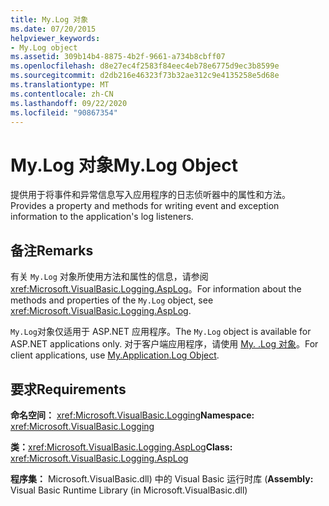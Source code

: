 ```yaml
---
title: My.Log 对象
ms.date: 07/20/2015
helpviewer_keywords:
- My.Log object
ms.assetid: 309b14b4-8875-4b2f-9661-a734b8cbff07
ms.openlocfilehash: d8e27ec4f2583f84eec4eb78e6775d9ec3b8599e
ms.sourcegitcommit: d2db216e46323f73b32ae312c9e4135258e5d68e
ms.translationtype: MT
ms.contentlocale: zh-CN
ms.lasthandoff: 09/22/2020
ms.locfileid: "90867354"
---
```

# <a name="mylog-object"></a><span data-ttu-id="b020e-102">My.Log 对象</span><span class="sxs-lookup"><span data-stu-id="b020e-102">My.Log Object</span></span>

<span data-ttu-id="b020e-103">提供用于将事件和异常信息写入应用程序的日志侦听器中的属性和方法。</span><span class="sxs-lookup"><span data-stu-id="b020e-103">Provides a property and methods for writing event and exception information to the application's log listeners.</span></span>  
  
## <a name="remarks"></a><span data-ttu-id="b020e-104">备注</span><span class="sxs-lookup"><span data-stu-id="b020e-104">Remarks</span></span>  

 <span data-ttu-id="b020e-105">有关 `My.Log` 对象所使用方法和属性的信息，请参阅 <xref:Microsoft.VisualBasic.Logging.AspLog>。</span><span class="sxs-lookup"><span data-stu-id="b020e-105">For information about the methods and properties of the `My.Log` object, see <xref:Microsoft.VisualBasic.Logging.AspLog>.</span></span>  
  
 <span data-ttu-id="b020e-106">`My.Log`对象仅适用于 ASP.NET 应用程序。</span><span class="sxs-lookup"><span data-stu-id="b020e-106">The `My.Log` object is available for ASP.NET applications only.</span></span> <span data-ttu-id="b020e-107">对于客户端应用程序，请使用 [My. .Log 对象](my-application-log-object.md)。</span><span class="sxs-lookup"><span data-stu-id="b020e-107">For client applications, use [My.Application.Log Object](my-application-log-object.md).</span></span>  
  
## <a name="requirements"></a><span data-ttu-id="b020e-108">要求</span><span class="sxs-lookup"><span data-stu-id="b020e-108">Requirements</span></span>  

 <span data-ttu-id="b020e-109">**命名空间：** <xref:Microsoft.VisualBasic.Logging></span><span class="sxs-lookup"><span data-stu-id="b020e-109">**Namespace:** <xref:Microsoft.VisualBasic.Logging></span></span>  
  
 <span data-ttu-id="b020e-110">**类：**<xref:Microsoft.VisualBasic.Logging.AspLog></span><span class="sxs-lookup"><span data-stu-id="b020e-110">**Class:** <xref:Microsoft.VisualBasic.Logging.AspLog></span></span>  
  
 <span data-ttu-id="b020e-111">**程序集：** Microsoft.VisualBasic.dll) 中的 Visual Basic 运行时库 (</span><span class="sxs-lookup"><span data-stu-id="b020e-111">**Assembly:** Visual Basic Runtime Library (in Microsoft.VisualBasic.dll)</span></span>
